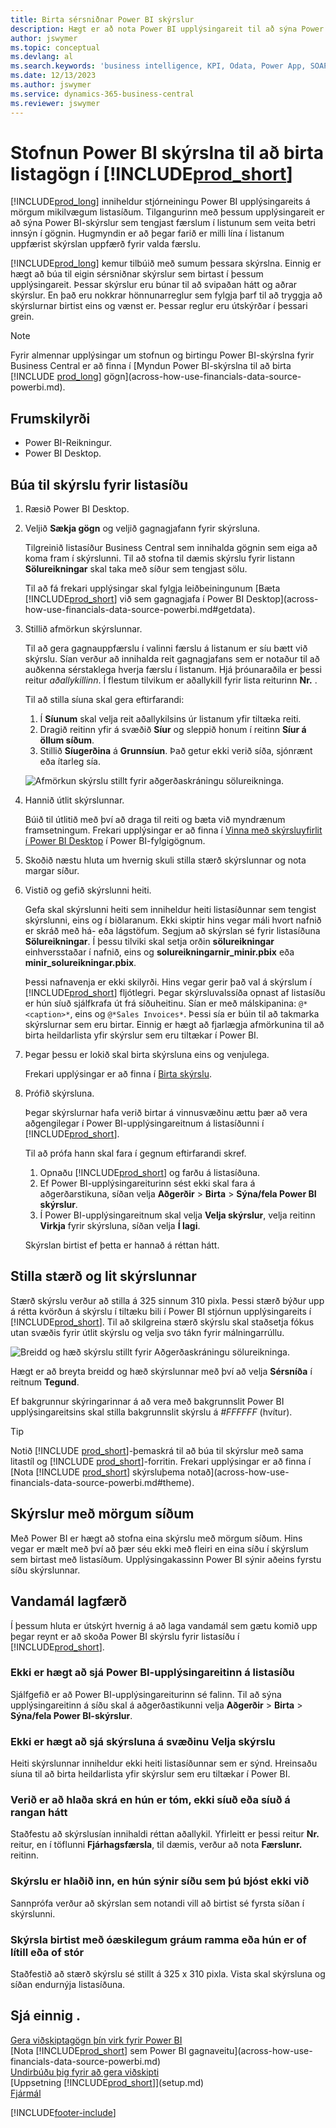 ```yaml
---
title: Birta sérsniðnar Power BI skýrslur
description: Hægt er að nota Power BI upplýsingareit til að sýna Power BI skýrslur og öðlast betri innsýn í færslugögn í mikilvægum listum.
author: jswymer
ms.topic: conceptual
ms.devlang: al
ms.search.keywords: 'business intelligence, KPI, Odata, Power App, SOAP, analysis'
ms.date: 12/13/2023
ms.author: jswymer
ms.service: dynamics-365-business-central
ms.reviewer: jswymer
---
```

# <a name="creating-power-bi-reports-for-displaying-list-data-in-"></a>Stofnun Power BI skýrslna til að birta listagögn í [!INCLUDE[prod_short](includes/prod_short.md)]

[!INCLUDE[prod_long](includes/prod_long.md)] inniheldur stjórneiningu Power BI upplýsingareits á mörgum mikilvægum listasíðum. Tilgangurinn með þessum upplýsingareit er að sýna Power BI-skýrslur sem tengjast færslum í listunum sem veita betri innsýn í gögnin. Hugmyndin er að þegar farið er milli lína í listanum uppfærist skýrslan uppfærð fyrir valda færslu.

[!INCLUDE[prod_long](includes/prod_long.md)] kemur tilbúið með sumum þessara skýrslna. Einnig er hægt að búa til eigin sérsniðnar skýrslur sem birtast í þessum upplýsingareit. Þessar skýrslur eru búnar til að svipaðan hátt og aðrar skýrslur. En það eru nokkrar hönnunarreglur sem fylgja þarf til að tryggja að skýrslurnar birtist eins og vænst er. Þessar reglur eru útskýrðar í þessari grein.

> [!NOTE]
> Fyrir almennar upplýsingar um stofnun og birtingu Power BI-skýrslna fyrir Business Central er að finna í [Myndun Power BI-skýrslna til að birta [!INCLUDE [prod_long](includes/prod_long.md)] gögn](across-how-use-financials-data-source-powerbi.md). 

## <a name="prerequisites"></a>Frumskilyrði

- Power BI-Reikningur.
- Power BI Desktop.

<!-- 
For more information about getting started, see [Use [!INCLUDE[prod_short](includes/prod_short.md)] as a Power BI Data Source](across-how-use-financials-data-source-powerbi.md).-->

## <a name="create-a-report-for-a-list-page"></a>Búa til skýrslu fyrir listasíðu

1. Ræsið Power BI Desktop.
2. Veljið **Sækja gögn** og veljið gagnagjafann fyrir skýrsluna.

    Tilgreinið listasíður Business Central sem innihalda gögnin sem eiga að koma fram í skýrslunni. Til að stofna til dæmis skýrslu fyrir listann **Sölureikningar** skal taka með síður sem tengjast sölu.

    Til að fá frekari upplýsingar skal fylgja leiðbeiningunum [Bæta [!INCLUDE[prod_short](includes/prod_short.md)] við sem gagnagjafa í Power BI Desktop](across-how-use-financials-data-source-powerbi.md#getdata).

3. Stillið afmörkun skýrslunnar.

    Til að gera gagnauppfærslu í valinni færslu á listanum er síu bætt við skýrslu. Sían verður að innihalda reit gagnagjafans sem er notaður til að auðkenna sérstaklega hverja færslu í listanum. Hjá þróunaraðila er þessi reitur *aðallykillinn*. Í flestum tilvikum er aðallykill fyrir lista reiturinn **Nr.** .

    Til að stilla síuna skal gera eftirfarandi:

    1. Í **Síunum** skal velja reit aðallykilsins úr listanum yfir tiltæka reiti.
    2. Dragið reitinn yfir á svæðið **Síur** og sleppið honum í reitinn **Síur á öllum síðum**.
    3. Stillið **Síugerðina** á **Grunnsíun**. Það getur ekki verið síða, sjónrænt eða ítarleg sía.

    ![Afmörkun skýrslu stillt fyrir aðgerðaskráningu sölureikninga.](./media/across-how-use-powerbi-reports-factbox/financials-powerbi-report-filter-v3.png)
4. Hannið útlit skýrslunnar.

    Búið til útlitið með því að draga til reiti og bæta við myndrænum framsetningum. Frekari upplýsingar er að finna í [Vinna með skýrsluyfirlit í Power BI Desktop](/power-bi/create-reports/desktop-report-view) í Power BI-fylgigögnum.

5. Skoðið næstu hluta um hvernig skuli stilla stærð skýrslunnar og nota margar síður.

6. Vistið og gefið skýrslunni heiti.

    Gefa skal skýrslunni heiti sem inniheldur heiti listasíðunnar sem tengist skýrslunni, eins og í biðlaranum. Ekki skiptir hins vegar máli hvort nafnið er skráð með há- eða lágstöfum. Segjum að skýrslan sé fyrir listasíðuna **Sölureikningar**. Í þessu tilviki skal setja orðin **sölureikningar** einhversstaðar í nafnið, eins og **solureikningarnir_minir.pbix** eða **minir_solureikningar.pbix**.

    Þessi nafnavenja er ekki skilyrði. Hins vegar gerir það val á skýrslum í [!INCLUDE[prod_short](includes/prod_short.md)] fljótlegri. Þegar skýrsluvalssíða opnast af listasíðu er hún síuð sjálfkrafa út frá síðuheitinu. Sían er með málskipanina: `@*<caption>*`, eins og `@*Sales Invoices*`. Þessi sía er búin til að takmarka skýrslurnar sem eru birtar. Einnig er hægt að fjarlægja afmörkunina til að birta heildarlista yfir skýrslur sem eru tiltækar í Power BI.

7. Þegar þessu er lokið skal birta skýrsluna eins og venjulega.

    Frekari upplýsingar er að finna í [Birta skýrslu](across-how-use-financials-data-source-powerbi.md#publish-reports).

8. Prófið skýrsluna.

    Þegar skýrslurnar hafa verið birtar á vinnusvæðinu ættu þær að vera aðgengilegar í Power BI-upplýsingareitnum á listasíðunni í [!INCLUDE[prod_short](includes/prod_short.md)].

    Til að prófa hann skal fara í gegnum eftirfarandi skref.

    1. Opnaðu [!INCLUDE[prod_short](includes/prod_short.md)] og farðu á listasíðuna.
    2. Ef Power BI-upplýsingareiturinn sést ekki skal fara á aðgerðarstikuna, síðan velja **Aðgerðir** > **Birta** > **Sýna/fela Power BI skýrslur**.
    3. Í Power BI-upplýsingareitnum skal velja **Velja skýrslur**, velja reitinn **Virkja** fyrir skýrsluna, síðan velja **Í lagi**.

    Skýrslan birtist ef þetta er hannað á réttan hátt.  

## <a name="set-the-report-size-and-color"></a>Stilla stærð og lit skýrslunnar

Stærð skýrslu verður að stilla á 325 sinnum 310 pixla. Þessi stærð býður upp á rétta kvörðun á skýrslu í tiltæku bili í Power BI stjórnun upplýsingareits í [!INCLUDE[prod_short](includes/prod_short.md)]. Til að skilgreina stærð skýrslu skal staðsetja fókus utan svæðis fyrir útlit skýrslu og velja svo tákn fyrir málningarrúllu.

![Breidd og hæð skýrslu stillt fyrir Aðgerðaskráningu sölureikninga.](./media/across-how-use-powerbi-reports-factbox/financials-powerbi-report-sizing-v3.png)

Hægt er að breyta breidd og hæð skýrslunnar með því að velja **Sérsníða** í reitnum **Tegund**.

Ef bakgrunnur skýringarinnar á að vera með bakgrunnslit Power BI upplýsingareitsins skal stilla bakgrunnslit skýrslu á *#FFFFFF* (hvítur). 

> [!TIP]
> Notið [!INCLUDE [prod_short](includes/prod_short.md)]-þemaskrá til að búa til skýrslur með sama litastíl og [!INCLUDE [prod_short](includes/prod_short.md)]-forritin. Frekari upplýsingar er að finna í [Nota [!INCLUDE [prod_short](includes/prod_short.md)] skýrsluþema notað](across-how-use-financials-data-source-powerbi.md#theme).

## <a name="reports-with-multiple-pages"></a>Skýrslur með mörgum síðum

Með Power BI er hægt að stofna eina skýrslu með mörgum síðum. Hins vegar er mælt með því að þær séu ekki með fleiri en eina síðu í skýrslum sem birtast með listasíðum. Upplýsingakassinn Power BI sýnir aðeins fyrstu síðu skýrslunnar.

## <a name="fixing-problems"></a>Vandamál lagfærð

Í þessum hluta er útskýrt hvernig á að laga vandamál sem gætu komið upp þegar reynt er að skoða Power BI skýrslu fyrir listasíðu í [!INCLUDE[prod_short](includes/prod_short.md)].  

### <a name="you-cant-see-the-power-bi-factbox-on-a-list-page"></a>Ekki er hægt að sjá Power BI-upplýsingareitinn á listasíðu

Sjálfgefið er að Power BI-upplýsingareiturinn sé falinn. Til að sýna upplýsingareitinn á síðu skal á aðgerðastikunni velja **Aðgerðir** > **Birta** > **Sýna/fela Power BI-skýrslur**.

### <a name="you-cant-see-the-report-in-the-select-report-pane"></a>Ekki er hægt að sjá skýrsluna á svæðinu Velja skýrslu

Heiti skýrslunnar inniheldur ekki heiti listasíðunnar sem er sýnd. Hreinsaðu síuna til að birta heildarlista yfir skýrslur sem eru tiltækar í Power BI.  

### <a name="report-is-loaded-but-blank-not-filtered-or-filtered-incorrectly"></a>Verið er að hlaða skrá en hún er tóm, ekki síuð eða síuð á rangan hátt

Staðfestu að skýrslusían innihaldi réttan aðallykil. Yfirleitt er þessi reitur **Nr.** reitur, en í töflunni **Fjárhagsfærsla**, til dæmis, verður að nota **Færslunr.** reitinn.

### <a name="report-is-loaded-but-it-shows-a-page-you-didnt-expect"></a>Skýrslu er hlaðið inn, en hún sýnir síðu sem þú bjóst ekki við

Sannprófa verður að skýrslan sem notandi vill að birtist sé fyrsta síðan í skýrslunni.  

### <a name="report-appears-with-an-unwanted-gray-boarder-or-its-too-small-or-too-large"></a>Skýrsla birtist með óæskilegum gráum ramma eða hún er of lítill eða of stór

Staðfestið að stærð skýrslu sé stillt á 325 x 310 pixla. Vista skal skýrsluna og síðan endurnýja listasíðuna.  

## <a name="see-also"></a>Sjá einnig .

[Gera viðskiptagögn þín virk fyrir Power BI](admin-powerbi.md)  
[Nota [!INCLUDE[prod_short](includes/prod_short.md)] sem Power BI gagnaveitu](across-how-use-financials-data-source-powerbi.md)  
[Undirbúðu þig fyrir að gera viðskipti](ui-get-ready-business.md)  
[Uppsetning [!INCLUDE[prod_short](includes/prod_short.md)]](setup.md)  
[Fjármál](finance.md)  


[!INCLUDE[footer-include](includes/footer-banner.md)]
